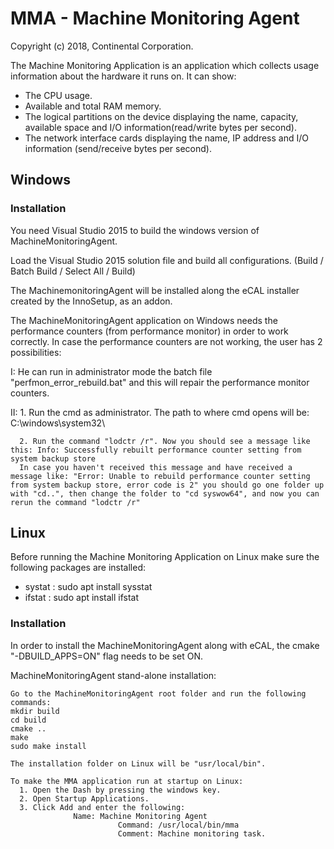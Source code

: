
# MMA - Machine Monitoring Agent

Copyright (c) 2018, Continental Corporation.

The Machine Monitoring Application is an application which collects usage information about the hardware it runs on. 
It can show: 
- The CPU usage.
- Available and total RAM memory.
- The logical partitions on the device displaying the name, capacity, available space and I/O information(read/write bytes per second).
- The network interface cards displaying the name, IP address and I/O information (send/receive bytes per second).


## Windows

### Installation

You need Visual Studio 2015 to build the windows version of MachineMonitoringAgent.
  
Load the Visual Studio 2015 solution file and build all configurations. (Build / Batch Build / Select All / Build)

The MachinemonitoringAgent will be installed along the eCAL installer created by the InnoSetup, as an addon.

The MachineMonitoringAgent application on Windows needs the performance counters (from performance monitor) in order to work correctly. In case the performance counters are not working, the user has 2 possibilities:

  I:
      He can run in administrator mode the batch file "perfmon_error_rebuild.bat" and this will repair the performance monitor counters.

   II:
      1. Run the cmd as administrator.
      The path to where cmd opens will be: C:\windows\system32\

      2. Run the command "lodctr /r". Now you should see a message like this: Info: Successfully rebuilt performance counter setting from system backup store
      In case you haven't received this message and have received a message like: "Error: Unable to rebuild performance counter setting from system backup store, error code is 2" you should go one folder up with "cd..", then change the folder to "cd syswow64", and now you can rerun the command "lodctr /r"


## Linux

Before running the Machine Monitoring Application on Linux make sure the following packages are installed:
  - systat : sudo apt install sysstat
  - ifstat : sudo apt install ifstat

### Installation

  In order to install the MachineMonitoringAgent along with eCAL, the cmake "-DBUILD_APPS=ON" flag needs to be set ON.

  MachineMonitoringAgent stand-alone installation:

    Go to the MachineMonitoringAgent root folder and run the following commands:
    mkdir build
    cd build
    cmake ..
    make
    sudo make install

    The installation folder on Linux will be "usr/local/bin".

    To make the MMA application run at startup on Linux:
      1. Open the Dash by pressing the windows key.
      2. Open Startup Applications.
      3. Click Add and enter the following:
                  Name: Machine Monitoring Agent
                            Command: /usr/local/bin/mma
                            Comment: Machine monitoring task.
